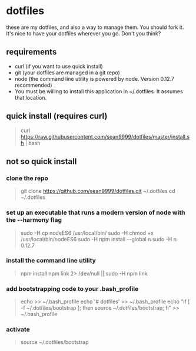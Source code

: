 dotfiles
========

these are my dotfiles, and also a way to manage them. You should fork it. It's nice to have your dotfiles wherever you go. Don't you think?

## requirements
- curl (if you want to use quick install)
- git (your dotfiles are managed in a git repo)
- node (the command line utility is powered by node. Version 0.12.7 recommended)
- You must be willing to install this application in ~/.dotfiles. It assumes that location.

## quick install (requires curl)
> curl https://raw.githubusercontent.com/sean9999/dotfiles/master/install.sh | bash

## not so quick install

### clone the repo
> git clone https://github.com/sean9999/dotfiles.git ~/.dotfiles
> cd ~/.dotfiles

### set up an executable that runs a modern version of node with the --harmony flag

> sudo -H cp nodeES6 /usr/local/bin/
> sudo -H chmod +x /usr/local/bin/nodeES6
> sudo -H npm install --global n
> sudo -H n 0.12.7

### install the command line utility
> npm install
> npm link 2> /dev/null || sudo -H npm link

### add bootstrapping code to your .bash_profile

> echo >> ~/.bash_profile
> echo '#	dotfiles' >> ~/.bash_profile
> echo "if [ -f ~/.dotfiles/bootstrap ]; then source ~/.dotfiles/bootstrap; fi" >> ~/.bash_profile

### activate

> source ~/.dotfiles/bootstrap

